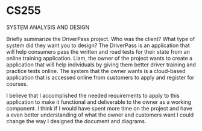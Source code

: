 # CS255
SYSTEM ANALYSIS AND DESIGN

Briefly summarize the DriverPass project. Who was the client? What type of system did they want you to design?
The DriverPass is an application that will help consumers pass the written and road tests for their state from an online training application. Liam, the owner of the project wants to create a application that will help individuals by giving them better driver training and practice tests online. The system that the owner wants is a cloud-based application that is accessed online from customers to apply and register for courses.

I believe that I accomplished the needed requirements to apply to this application to make it functional and deliverable to the owner as a working component. I think if I would have spent more time on the project and have a even better understanding of what the owner and customers want I could change the way I designed the document and diagrams. 
